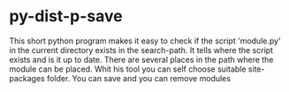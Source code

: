 # py-dist-p-save
This short python program makes it easy to check if the script 'module.py' in the current directory exists in the search-path. It tells where the script exists and is it up to date. There are several places in the path where the module can be placed. Whit his tool you can self choose suitable site-packages folder. You can save and you can remove modules
